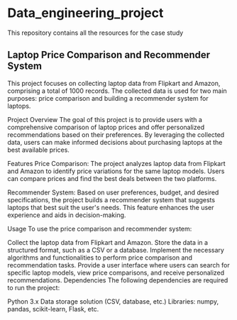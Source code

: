 # Data_engineering_project
This repository contains all the resources for the case study
## Laptop Price Comparison and Recommender System
This project focuses on collecting laptop data from Flipkart and Amazon, comprising a total of 1000 records. The collected data is used for two main purposes: price comparison and building a recommender system for laptops.

Project Overview
The goal of this project is to provide users with a comprehensive comparison of laptop prices and offer personalized recommendations based on their preferences. By leveraging the collected data, users can make informed decisions about purchasing laptops at the best available prices.

Features
Price Comparison: The project analyzes laptop data from Flipkart and Amazon to identify price variations for the same laptop models. Users can compare prices and find the best deals between the two platforms.

Recommender System: Based on user preferences, budget, and desired specifications, the project builds a recommender system that suggests laptops that best suit the user's needs. This feature enhances the user experience and aids in decision-making.

Usage
To use the price comparison and recommender system:

Collect the laptop data from Flipkart and Amazon.
Store the data in a structured format, such as a CSV or a database.
Implement the necessary algorithms and functionalities to perform price comparison and recommendation tasks.
Provide a user interface where users can search for specific laptop models, view price comparisons, and receive personalized recommendations.
Dependencies
The following dependencies are required to run the project:

Python 3.x
Data storage solution (CSV, database, etc.)
Libraries: numpy, pandas, scikit-learn, Flask, etc.
